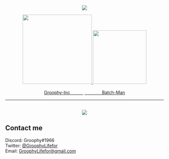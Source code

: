 <div align="center">
<a href="https://discord.com/users/555492075068588062"><img src="https://lanyard-profile-readme.vercel.app/api/555492075068588062?borderRadius=25px&bg=#282a36" /></a>
</div>

<p align="middle">
  <a href="https://github.com/Groophy-Inc">
    <img 
         src="https://user-images.githubusercontent.com/77299279/185794127-b91e69ad-7488-4c87-972b-86ba20ca9d89.png" 
         width="220" 
     />
  </a>
  <a href="https://github.com/Batch-Man">
    <img 
         src="https://avatars.githubusercontent.com/u/71262136?s=200&v=4" 
         width="170" 
     />
  </a>
</p>

<p align="middle">
  <a href="https://github.com/Groophy-Inc" >Groophy-Inc&#12288&#12288&#12288</a>
  <a href="https://github.com/Batch-Man" >&#12288&#12288&#12288&#12288Batch-Man</a>
</p>

---

<div align="center"><br><a href="https://discord.com/users/555492075068588062"><img src="https://metrics.lecoq.io/GroophyLifefor?languages=1&gists=1&followup=1"/></a></div>

## Contact me
Discord: Groophy#1966 \
Twitter: [@GroophyLifefor](https://twitter.com/GroophyLifefor) \
Email:   [GroophyLifefor@gmail.com](mailto:GroophyLifefor@gmail.com)
